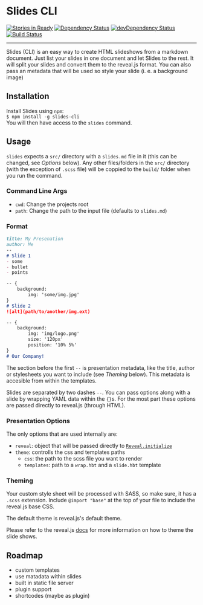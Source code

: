 # Slides CLI

[![Stories in Ready](https://badge.waffle.io/RobinThrift/Slides-CLI.svg?label=ready&title=Ready)](http://waffle.io/RobinThrift/Slides-CLI)
[![Dependency Status](https://david-dm.org/robinthrift/Slides-CLI.svg)](https://david-dm.org/robinthrift/Slides-CLI)
[![devDependency Status](https://david-dm.org/robinthrift/Slides-CLI/dev-status.svg)](https://david-dm.org/robinthrift/Slides-CLI#info=devDependencies)
[![Build Status](https://travis-ci.org/RobinThrift/Slides-CLI.svg)](https://travis-ci.org/RobinThrift/Slides-CLI)

---

Slides (CLI) is an easy way to create HTML slideshows from a markdown document.
Just list your slides in one document and let Slides to the rest. It will split
your slides and convert them to the reveal.js format.
You can also pass an metadata that will be used so style your slide (i. e.  a background image)


## Installation
Install Slides using `npm`:  
`$ npm install -g slides-cli`  
You will then have access to the `slides` command.

## Usage
`slides` expects a `src/` directory with a `slides.md` file in it (this can
be changed, see *Options* below).
Any other files/folders in the `src/` directory (with the exception of `.scss` file) will be coppied to the `build/`
folder when you run the command.

### Command Line Args
- `cwd`: Change the projects root
- `path`: Change the path to the input file (defaults to `slides.md`)

### Format
```markdown
title: My Presenation
author: Me
--
# Slide 1
- some
- bullet
- points

-- {
    background:
        img: 'some/img.jpg'
}
# Slide 2
![alt](path/to/another/img.ext)

-- {
    background:
        img: 'img/logo.png'
        size: '120px'
        position: '10% 5%'
}
# Our Company!
```

The section before the first `--` is presentation metadata, like the title, author or stylesheets you want to include
(see *Theming* below). This metadata is accesible from within the templates.
  
Slides are separated by two dashes `--`. You can pass options along with a slide by wrapping YAML data
within the `{}`s. For the most part these options are passed directly to reveal.js (through HTML).

### Presentation Options
The only options that are used internally are:
- `reveal`: object that will be passed directly to [`Reveal.initialize`](https://github.com/hakimel/reveal.js/#configuration)
- `theme`: controlls the css and templates paths
    - `css`: the path to the scss file you want to render
    - `templates`: path to a `wrap.hbt` and a `slide.hbt` template

### Theming
Your custom style sheet will be processed with SASS, so make sure, it has a `.scss` extension.
Include `@import "base"` at the top of your file to include the reveal.js base CSS.

The default theme is reveal.js's default theme.

Please refer to the reveal.js [docs](https://github.com/hakimel/reveal.js/blob/master/css/theme/README.md) for more information
on how to theme the slide shows.

## Roadmap
- custom templates
- use matadata within slides
- built in static file server
- plugin support
- shortcodes (maybe as plugin)
